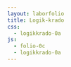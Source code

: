 ```yaml
---
layout: laborfolio
title: Logik-krado
css:
  - logikkrado-0a
js:
  - folio-0c
  - logikkrado-0a
---
```


<!-- 
https://de.wikipedia.org/wiki/Logikgatter

-->

<script>

lanĉe(() => {
    panelo = new LkPanelo(ĝi("#plato"));

    // kreu menuon por la diversaj logikplatoj
    menuo = new LkMenuo("MENU");
    menuo.menueroj("ID","NE","KAJ","NKAJ","AŬ","XAŬ","NEK","EKV");
    const platspecoj = {
      "ID":  IDPlato,
      "NE":  NEPlato,
      "KAJ":  KAJPlato,
      "NKAJ":  NKAJPlato,
      "AŬ":  AŬPlato,
      "XAŬ":  XAŬPlato,
      "NEK":  NEKPlato,
      "EKV": EKVPlato
    }
    menuo.reago((ero) => {
      const PS = platspecoj[ero];
      const plato = new PS();
      panelo.metu_ien(plato);
    });

    panelo.ŝovu(menuo.g,0,-20);
    panelo.svg.append(menuo.g);

    EN = new EnirPlato("EN");
    EN.kunigu(0);
    EN.kunigu(1);
    EN.kunigu(2);
    EN.kunigu(3);
    panelo.metu(EN,0,0);

/*
    NE = new NEPlato("NE");
    panelo.metu(NE,1,1);

    AŬ = new AŬPlato("AŬ");
    panelo.metu(AŬ,1,2);

    ID = new IDPlato("ID");
    panelo.metu(ID,1,4);

    KAJ = new KAJPlato("KAJ");
    panelo.metu(KAJ,3,1);

    NEK = new NEKPlato("NEK");
    panelo.metu(NEK,3,3);

    NKAJ = new NKAJPlato("NKAJ");
    panelo.metu(NKAJ,5,0);

    XAŬ = new XAŬPlato("XAŬ");
    panelo.metu(XAŬ,5,2);

    EKV = new EKVPlato("EKV");
    panelo.metu(EKV,5,4);
*/

/*
    KXA = new KAJXAŬPlato("&/=1");
    SVG.ŝovu(KXA.g,350,50);
*/

    EL = new ElirPlato("EL");
    panelo.metu(EL,7,0);
});

</script>


<svg id="plato"
    version="1.1" 
    xmlns="http://www.w3.org/2000/svg" 
    xmlns:xlink="http://www.w3.org/1999/xlink" width="800" height="640" viewBox="0 -10 400 300">
    <defs>
      <radialGradient id="helrugho">
        <stop offset="10%" stop-color="gold" />
        <stop offset="95%" stop-color="red" />
      </radialGradient>
    </defs>
</svg>
